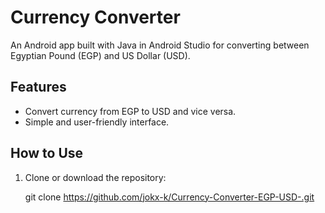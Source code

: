 # Currency Converter

An Android app built with Java in Android Studio for converting between Egyptian Pound (EGP) and US Dollar (USD).

## Features

- Convert currency from EGP to USD and vice versa.
- Simple and user-friendly interface.

## How to Use

1. Clone or download the repository:
  
   git clone https://github.com/jokx-k/Currency-Converter-EGP-USD-.git

